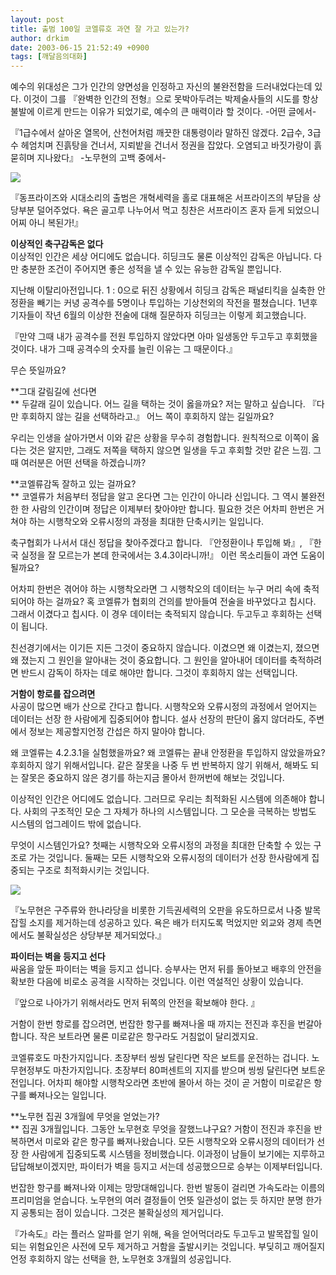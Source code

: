 ```yaml
---
layout: post
title: 출범 100일 코엘류호 과연 잘 가고 있는가?
author: drkim
date: 2003-06-15 21:52:49 +0900
tags: [깨달음의대화]
---
```

예수의 위대성은 그가 인간의 양면성을 인정하고 자신의 불완전함을 드러내었다는데 있다. 이것이 그를 『완벽한 인간의 전형』으로 못박아두려는 박제술사들의 시도를 항상 불발에 이르게 만드는 이유가 되었기로, 예수의 큰 매력이라 할 것이다. -어떤 글에서- 

『1급수에서 살아온 열목어, 산천어처럼 깨끗한 대통령이라 말하진 않겠다. 2급수, 3급수 헤엄치며 진흙탕을 건너서, 지뢰밭을 건너서 정권을 잡았다. 오염되고 바짓가랑이 흙 묻히며 지나왔다』 -노무현의 고백 중에서-

![](http://drkimz.com/technote/board/private/upimg/1055680873.JPG)

『동프라이즈와 시대소리의 출범은 개혁세력을 홀로 대표해온 서프라이즈의 부담을 상당부분 덜어주었다. 욕은 골고루 나누어서 먹고 칭찬은 서프라이즈 혼자 듣게 되었으니 어찌 아니 복된가!』

**이상적인 축구감독은 없다**  
이상적인 인간은 세상 어디에도 없습니다. 히딩크도 물론 이상적인 감독은 아닙니다. 다만 충분한 조건이 주어지면 좋은 성적을 낼 수 있는 유능한 감독일 뿐입니다. 

지난해 이탈리아전입니다. 1 : 0으로 뒤진 상황에서 히딩크 감독은 패널티킥을 실축한 안정환을 빼기는 커녕 공격수를 5명이나 투입하는 기상천외의 작전을 펼쳤습니다. 1년후 기자들이 작년 6월의 이상한 전술에 대해 질문하자 히딩크는 이렇게 회고했습니다. 

『만약 그때 내가 공격수를 전원 투입하지 않았다면 아마 일생동안 두고두고 후회했을 것이다. 내가 그때 공격수의 숫자를 늘린 이유는 그 때문이다.』

무슨 뜻일까요?

**그대 갈림길에 선다면  
** 두갈래 길이 있습니다. 어느 길을 택하는 것이 옳을까요? 저는 말하고 싶습니다. 『다만 후회하지 않는 길을 선택하라고.』 어느 쪽이 후회하지 않는 길일까요?

우리는 인생을 살아가면서 이와 같은 상황을 무수히 경험합니다. 원칙적으로 이쪽이 옳다는 것은 알지만, 그래도 저쪽을 택하지 않으면 일생을 두고 후회할 것만 같은 느낌. 그때 여러분은 어떤 선택을 하겠습니까?

**코엘류감독 잘하고 있는 걸까요?  
** 코엘류가 처음부터 정답을 알고 온다면 그는 인간이 아니라 신입니다. 그 역시 불완전한 한 사람의 인간이며 정답은 이제부터 찾아야만 합니다. 필요한 것은 어차피 한번은 거쳐야 하는 시행착오와 오류시정의 과정을 최대한 단축시키는 일입니다. 

축구협회가 나서서 대신 정답을 찾아주겠다고 합니다. 『안정환이나 투입해 봐』, 『한국 실정을 잘 모르는가 본데 한국에서는 3.4.3이라니까!』 이런 목소리들이 과연 도움이 될까요?

어차피 한번은 겪어야 하는 시행착오라면 그 시행착오의 데이터는 누구 머리 속에 축적되어야 하는 걸까요? 혹 코엘류가 협회의 건의를 받아들여 전술을 바꾸었다고 칩시다. 그래서 이겼다고 칩시다. 이 경우 데이터는 축적되지 않습니다. 두고두고 후회하는 선택이 됩니다. 

친선경기에서는 이기든 지든 그것이 중요하지 않습니다. 이겼으면 왜 이겼는지, 졌으면 왜 졌는지 그 원인을 알아내는 것이 중요합니다. 그 원인을 알아내어 데이터를 축적하려면 반드시 감독이 하자는 데로 해야만 합니다. 그것이 후회하지 않는 선택입니다. 

**거함이 항로를 잡으려면**  
사공이 많으면 배가 산으로 간다고 합니다. 시행착오와 오류시정의 과정에서 얻어지는 데이터는 선장 한 사람에게 집중되어야 합니다. 설사 선장의 판단이 옳지 않더라도, 주변에서 정보는 제공할지언정 간섭은 하지 말아야 합니다. 

왜 코엘류는 4.2.3.1을 실험했을까요? 왜 코엘류는 끝내 안정환을 투입하지 않았을까요? 후회하지 않기 위해서입니다. 같은 잘못을 나중 두 번 반복하지 않기 위해서, 해봐도 되는 잘못은 중요하지 않은 경기를 하는지금 몰아서 한꺼번에 해보는 것입니다. 

이상적인 인간은 어디에도 없습니다. 그러므로 우리는 최적화된 시스템에 의존해야 합니다. 사회의 구조적인 모순 그 자체가 하나의 시스템입니다. 그 모순을 극복하는 방법도 시스템의 업그레이드 밖에 없습니다. 

무엇이 시스템인가요? 첫째는 시행착오와 오류시정의 과정을 최대한 단축할 수 있는 구조로 가는 것입니다. 둘째는 모든 시행착오와 오류시정의 데이터가 선장 한사람에게 집중되는 구조로 최적화시키는 것입니다. 

![](http://drkimz.com/technote/board/private/upimg/1055680889.JPG)

『노무현은 구주류와 한나라당을 비롯한 기득권세력의 오판을 유도하므로서 나중 발목잡힐 소지를 제거하는데 성공하고 있다. 욕은 배가 터지도록 먹었지만 외교와 경제 측면에서도 불확실성은 상당부분 제거되었다.』

**파이터는 벽을 등지고 선다**  
싸움을 앞둔 파이터는 벽을 등지고 섭니다. 승부사는 먼저 뒤를 돌아보고 배후의 안전을 확보한 다음에 비로소 공격을 시작하는 것입니다. 이런 역설적인 상황이 있습니다. 

『앞으로 나아가기 위해서라도 먼저 뒤쪽의 안전을 확보해야 한다. 』

거함이 한번 항로를 잡으려면, 번잡한 항구를 빠져나올 때 까지는 전진과 후진을 번갈아 합니다. 작은 보트라면 물론 미로같은 항구라도 거침없이 달리겠지요. 

코엘류호도 마찬가지입니다. 초장부터 씽씽 달린다면 작은 보트를 운전하는 겁니다. 노무현정부도 마찬가지입니다. 초장부터 80퍼센트의 지지를 받으며 씽씽 달린다면 보트운전입니다. 어차피 해야할 시행착오라면 초반에 몰아서 하는 것이 곧 거함이 미로같은 항구를 빠져나오는 일입니다. 

**노무현 집권 3개월에 무엇을 얻었는가?  
** 집권 3개월입니다. 그동안 노무현호 무엇을 잘했느냐구요? 거함이 전진과 후진을 반복하면서 미로와 같은 항구를 빠져나왔습니다. 모든 시행착오와 오류시정의 데이터가 선장 한 사람에게 집중되도록 시스템을 정비했습니다. 이과정이 남들이 보기에는 지루하고 답답해보이겠지만, 파이터가 벽을 등지고 서는데 성공했으므로 승부는 이제부터입니다. 

번잡한 항구를 빠져나와 이제는 망망대해입니다. 한번 발동이 걸리면 가속도라는 이름의 프리미엄을 얻습니다. 노무현의 여러 결정들이 언뜻 일관성이 없는 듯 하지만 분명 한가지 공통되는 점이 있습니다. 그것은 불확실성의 제거입니다. 

『가속도』라는 플러스 알파를 얻기 위해, 욕을 얻어먹더라도 두고두고 발목잡힐 일이 되는 위험요인은 사전에 모두 제거하고 거함을 출발시키는 것입니다. 부딪히고 깨어질지언정 후회하지 않는 선택을 한, 노무현호 3개월의 성공입니다.